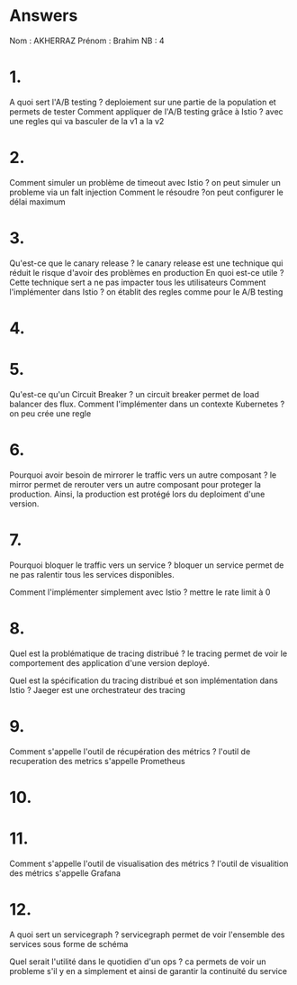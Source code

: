 # Answers

Nom : AKHERRAZ
Prénom : Brahim
NB : 4

# 1.
A quoi sert l'A/B testing ?
deploiement sur une partie de la population et permets de tester
Comment appliquer de l'A/B testing grâce à Istio ?
avec une regles qui va basculer de la v1 a la v2
# 2.
Comment simuler un problème de timeout avec Istio ?
on peut simuler un probleme via un falt injection
Comment le résoudre ?on peut configurer le délai maximum 

# 3.
Qu'est-ce que le canary release ?
le canary release est une technique qui réduit le risque d'avoir des problèmes en production
En quoi est-ce utile ?
Cette technique sert a ne pas impacter tous les utilisateurs
Comment l'implémenter dans Istio ?
on établit des regles comme pour le A/B testing
# 4.

# 5.
Qu'est-ce qu'un Circuit Breaker ?
un circuit breaker permet de load balancer des flux.
Comment l'implémenter dans un contexte Kubernetes ? on peu crée une regle

# 6.
Pourquoi avoir besoin de mirrorer le traffic vers un autre composant ?
le mirror permet de rerouter vers un autre composant pour proteger la production. Ainsi, la production est protégé lors du deploiment d'une version.

# 7.
Pourquoi bloquer le traffic vers un service ?
bloquer un service permet de ne pas ralentir tous les services disponibles.

Comment l'implémenter simplement avec Istio ?
mettre le rate limit à 0

# 8.
Quel est la problématique de tracing distribué ?
le tracing permet de voir le comportement des application d'une version deployé. 

Quel est la spécification du tracing distribué et son implémentation dans Istio ?
Jaeger est une orchestrateur des tracing
# 9.
Comment s'appelle l'outil de récupération des métrics ?
l'outil de recuperation des metrics s'appelle Prometheus

# 10.

# 11.
Comment s'appelle l'outil de visualisation des métrics ?
l'outil de visualition des métrics s'appelle Grafana

# 12.
A quoi sert un servicegraph ?
servicegraph permet de voir l'ensemble des services sous forme de schéma 

Quel serait l'utilité dans le quotidien d'un ops ? ca permets de voir un probleme s'il y en a simplement et ainsi de garantir la continuité du service 
